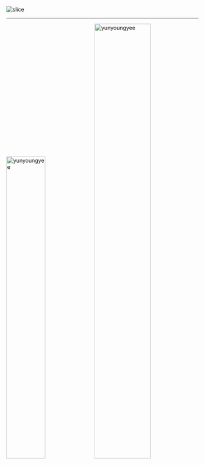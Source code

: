 ![slice](https://capsule-render.vercel.app/api?type=slice&color=auto&height=200&text=YU%20NYOUNG%20YEE&fontSize=60&fontAlign=70&rotate=13&fontAlignY=25&desc=Still%20Learning%20Developer&descAlign=85&descAlignY=44)
***
<div>
  <p>
   <img src="https://github-readme-stats.vercel.app/api/top-langs/?username=yunyoungyee&layout=compact&langs_count=6" alt="yunyoungyee" width="45%" />
   <img src=https://github-readme-stats.vercel.app/api?username=yunyoungyee&count_private=true&theme=buefy&show_icons=true" alt="yunyoungyee"  width="54%"/>
  </p>
</div>
